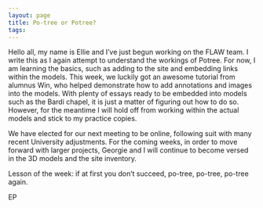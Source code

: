 ```yaml
---
layout: page
title: Po-tree or Potree?
tags:
---
```


  Hello all, my name is Ellie and I’ve just begun working on the FLAW team. I write this as I again attempt to understand the workings of Potree.  For now, I am learning the basics, such as adding to the site and embedding links within the models. This week, we luckily got an awesome tutorial from alumnus Win, who helped demonstrate how to add annotations and images into the models. With plenty of essays ready to be embedded into models such as the Bardi chapel, it is just a matter of figuring out how to do so. However, for the meantime I will hold off from working within the actual models and stick to my practice copies. 
  
  We have elected for our next meeting to be online, following suit with many recent
University adjustments. 
For the coming weeks, in order to move forward with larger projects, 
Georgie and I will continue to become versed in the 3D models and the site inventory.

  Lesson of the week: if at first you don’t succeed, po-tree, po-tree, po-tree again. 
  
  
EP
